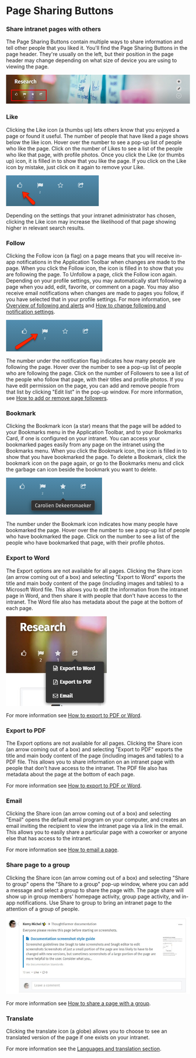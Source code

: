 # Page Sharing Buttons

### Share intranet pages with others

The Page Sharing Buttons contain multiple ways to share information and tell other people that you liked it. You'll find the Page Sharing Buttons in the page header. They're usually on the left, but their position in the page header may change depending on what size of device you are using to viewing the page.  
  


![](../../.gitbook/assets/3%20%2841%29.jpg)

### Like

Clicking the Like icon \(a thumbs up\) lets others know that you enjoyed a page or found it useful. The number of people that have liked a page shows below the like icon. Hover over the number to see a pop-up list of people who like the page. Click on the number of Likes to see a list of the people who like that page, with profile photos. Once you click the Like \(or thumbs up\) icon, it is filled in to show that you like the page. If you click on the Like icon by mistake, just click on it again to remove your Like.  


![](../../.gitbook/assets/4%20%2812%29.png)

Depending on the settings that your intranet administrator has chosen, clicking the Like icon may increase the likelihood of that page showing higher in relevant search results.

### Follow

Clicking the Follow icon \(a flag\) on a page means that you will receive in-app notifications in the Application Toolbar when changes are made to the page. When you click the Follow icon, the icon is filled in to show that you are following the page. To Unfollow a page, click the Follow icon again. Depending on your profile settings, you may automatically start following a page when you add, edit, favorite, or comment on a page. You may also receive email notifications when changes are made to pages you follow, if you have selected that in your profile settings. For more information, see [Overview of following and alerts](following-and-alerts/) and [How to change following and notification settings](following-and-alerts/change-following-and-notification-settings.md).

![](../../.gitbook/assets/5.png)

The number under the notification flag indicates how many people are following the page. Hover over the number to see a pop-up list of people who are following the page. Click on the number of Followers to see a list of the people who follow that page, with their titles and profile photos. If you have edit permission on the page, you can add and remove people from that list by clicking "Edit list" in the pop-up window. For more information, see [How to add or remove page followers](following-and-alerts/add-or-remove-page-followers.md).

### Bookmark

Clicking the Bookmark icon \(a star\) means that the page will be added to your Bookmarks menu in the Application Toolbar, and to your Bookmarks Card, if one is configured on your intranet. You can access your bookmarked pages easily from any page on the intranet using the Bookmarks menu. When you click the Bookmark icon, the icon is filled in to show that you have bookmarked the page. To delete a Bookmark, click the bookmark icon on the page again, or go to the Bookmarks menu and click the garbage can icon beside the bookmark you want to delete.  


![](../../.gitbook/assets/6%20%286%29.png)

The number under the Bookmark icon indicates how many people have bookmarked the page. Hover over the number to see a pop-up list of people who have bookmarked the page. Click on the number to see a list of the people who have bookmarked that page, with their profile photos.

### Export to Word

The Export options are not available for all pages. Clicking the Share icon \(an arrow coming out of a box\) and selecting "Export to Word" exports the title and main body content of the page \(including images and tables\) to a Microsoft Word file. This allows you to edit the information from the intranet page in Word, and then share it with people that don't have access to the intranet. The Word file also has metadata about the page at the bottom of each page.

![](../../.gitbook/assets/7%20%285%29.jpg)

For more information see [How to export to PDF or Word](../edit-page-contents/export-to-pdf-or-word.md).

### Export to PDF

The Export options are not available for all pages. Clicking the Share icon \(an arrow coming out of a box\) and selecting "Export to PDF" exports the title and main body content of the page \(including images and tables\) to a PDF file. This allows you to share information on an intranet page with people that don't have access to the intranet. The PDF file also has metadata about the page at the bottom of each page.  
  
For more information see [How to export to PDF or Word](../edit-page-contents/export-to-pdf-or-word.md).

### Email

Clicking the Share icon \(an arrow coming out of a box\) and selecting "Email" opens the default email program on your computer, and creates an email inviting the recipient to view the intranet page via a link in the email. This allows you to easily share a particular page with a coworker or anyone else that has access to the intranet.  
  
For more information see [How to email a page](../edit-page-contents/email-pages.md).

### Share page to a group

Clicking the Share icon \(an arrow coming out of a box\) and selecting "Share to group" opens the "Share to a group" pop-up window, where you can add a message and select a group to share the page with. The page share will show up in group members' homepage activity, group page activity, and in-app notifications. Use Share to group to bring an intranet page to the attention of a group of people.

![](../../.gitbook/assets/8%20%284%29.jpg)

For more information see [How to share a page with a group](../edit-page-contents/share-pages-to-a-group.md).

### Translate

Clicking the translate icon \(a globe\) allows you to choose to see an translated version of the page if one exists on your intranet.  
  
For more information see the [Languages and translation section](../languages-and-translation/).

